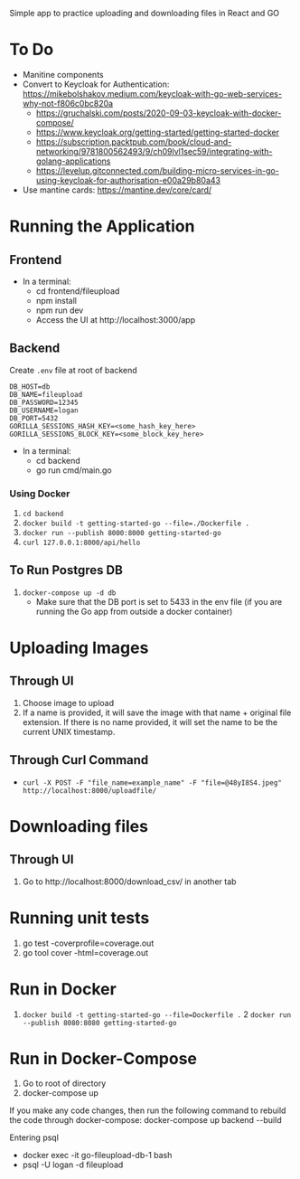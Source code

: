 Simple app to practice uploading and downloading files in React and GO

# To Do

- Manitine components
- Convert to Keycloak for Authentication: https://mikebolshakov.medium.com/keycloak-with-go-web-services-why-not-f806c0bc820a
    - https://gruchalski.com/posts/2020-09-03-keycloak-with-docker-compose/
    - https://www.keycloak.org/getting-started/getting-started-docker
    - https://subscription.packtpub.com/book/cloud-and-networking/9781800562493/9/ch09lvl1sec59/integrating-with-golang-applications
    - https://levelup.gitconnected.com/building-micro-services-in-go-using-keycloak-for-authorisation-e00a29b80a43
- Use mantine cards: https://mantine.dev/core/card/

# Running the Application

## Frontend

- In a terminal:
    - cd frontend/fileupload
    - npm install
    - npm run dev
    - Access the UI at http://localhost:3000/app

## Backend

Create ```.env``` file at root of backend

```
DB_HOST=db
DB_NAME=fileupload
DB_PASSWORD=12345
DB_USERNAME=logan
DB_PORT=5432
GORILLA_SESSIONS_HASH_KEY=<some_hash_key_here>
GORILLA_SESSIONS_BLOCK_KEY=<some_block_key_here>
```

- In a terminal:
    - cd backend
    - go run cmd/main.go

### Using Docker

1. ```cd backend```
2. ```docker build -t getting-started-go --file=./Dockerfile .```
3. ```docker run --publish 8000:8000 getting-started-go```
4. ```curl 127.0.0.1:8000/api/hello```

## To Run Postgres DB

1. `docker-compose up -d db`
    - Make sure that the DB port is set to 5433 in the env file (if you are running the Go app from outside a docker container)

# Uploading Images
## Through UI

1. Choose image to upload
2. If a name is provided, it will save the image with that name + original file extension. If there is no name provided, it will set the name to be the current UNIX timestamp.

## Through Curl Command

- `curl -X POST -F "file_name=example_name" -F "file=@48yI8S4.jpeg" http://localhost:8000/uploadfile/`

# Downloading files

## Through UI

1. Go to http://localhost:8000/download_csv/ in another tab

# Running unit tests

1. go test -coverprofile=coverage.out
2. go tool cover -html=coverage.out

# Run in Docker

1. ```docker build -t getting-started-go --file=Dockerfile .```
2 ```docker run --publish 8080:8080 getting-started-go```

# Run in Docker-Compose

1. Go to root of directory
2. docker-compose up

If you make any code changes, then run the following command to rebuild the code through docker-compose: docker-compose up backend --build

Entering psql

- docker exec -it go-fileupload-db-1 bash
- psql -U logan -d fileupload
